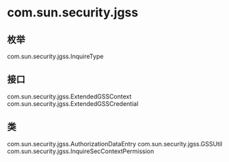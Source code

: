 # com.sun.security.jgss

## 枚举

com.sun.security.jgss.InquireType

## 接口

com.sun.security.jgss.ExtendedGSSContext
com.sun.security.jgss.ExtendedGSSCredential

## 类

com.sun.security.jgss.AuthorizationDataEntry
com.sun.security.jgss.GSSUtil
com.sun.security.jgss.InquireSecContextPermission





